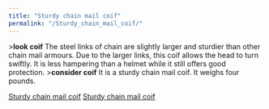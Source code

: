 ```yaml
---
title: "Sturdy chain mail coif"
permalink: "/Sturdy_chain_mail_coif/"
---
```


\>**look coif**
The steel links of chain are slightly larger and sturdier than other
chain mail
armours. Due to the larger links, this coif allows the head to turn
swiftly. It
is less hampering than a helmet while it still offers good protection.
\>**consider coif**
It is a sturdy chain mail coif.
It weighs four pounds.

[Sturdy chain mail coif](Category:_Chain_equipment "wikilink") [Sturdy
chain mail coif](Category:Head_items "wikilink")